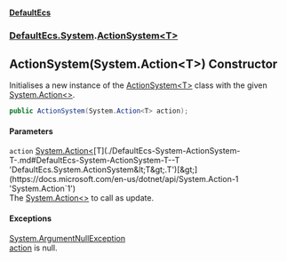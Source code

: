 #### [DefaultEcs](./index.md 'index')
### [DefaultEcs.System](./DefaultEcs-System.md 'DefaultEcs.System').[ActionSystem&lt;T&gt;](./DefaultEcs-System-ActionSystem-T-.md 'DefaultEcs.System.ActionSystem&lt;T&gt;')
## ActionSystem(System.Action&lt;T&gt;) Constructor
Initialises a new instance of the [ActionSystem&lt;T&gt;](./DefaultEcs-System-ActionSystem-T-.md 'DefaultEcs.System.ActionSystem&lt;T&gt;') class with the given [System.Action&lt;&gt;](https://docs.microsoft.com/en-us/dotnet/api/System.Action-1 'System.Action`1').  
```csharp
public ActionSystem(System.Action<T> action);
```
#### Parameters
<a name='DefaultEcs-System-ActionSystem-T--ActionSystem(System-Action-T-)-action'></a>
`action` [System.Action&lt;](https://docs.microsoft.com/en-us/dotnet/api/System.Action-1 'System.Action`1')[T](./DefaultEcs-System-ActionSystem-T-.md#DefaultEcs-System-ActionSystem-T--T 'DefaultEcs.System.ActionSystem&lt;T&gt;.T')[&gt;](https://docs.microsoft.com/en-us/dotnet/api/System.Action-1 'System.Action`1')  
The [System.Action&lt;&gt;](https://docs.microsoft.com/en-us/dotnet/api/System.Action-1 'System.Action`1') to call as update.  
  
#### Exceptions
[System.ArgumentNullException](https://docs.microsoft.com/en-us/dotnet/api/System.ArgumentNullException 'System.ArgumentNullException')  
[action](#DefaultEcs-System-ActionSystem-T--ActionSystem(System-Action-T-)-action 'DefaultEcs.System.ActionSystem&lt;T&gt;.ActionSystem(System.Action&lt;T&gt;).action') is null.  
